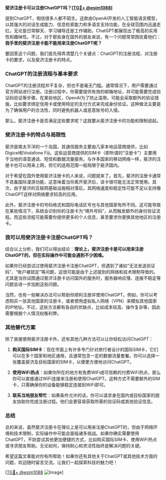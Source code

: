 **斐济注册卡可以注册ChatGPT吗？[[TG💪+ @esim1088](https://t.me/s/esim1088)]**

提到ChatGPT，相信很多人都不陌生。这款由OpenAI开发的人工智能语言模型，以其强大的对话生成能力、信息检索能力和多语言支持功能，在全球范围内迅速走红。无论是日常聊天、学习辅导还是工作辅助，ChatGPT都展现出了极高的实用性和趣味性。不过，对于那些身在国外的朋友来说，有一个问题常常困扰着他们：**我手里的斐济注册卡能不能用来注册ChatGPT呢？**

要回答这个问题，我们首先得弄清楚几个关键点：ChatGPT的注册流程、对注册卡的要求，以及斐济注册卡的特点。

### ChatGPT的注册流程与基本要求

ChatGPT的注册流程并不复杂，但也不是毫无门槛。通常情况下，用户需要通过官方网站进行注册。注册过程中，你需要提供有效的邮箱地址，并可能需要完成验证码验证等步骤。在某些地区，OpenAI为了防止滥用，可能会采取额外的验证措施，比如要求绑定信用卡或使用特定的支付方式来完成身份验证。这种做法主要是为了确保用户的合法性，同时避免机器人或恶意账号的入侵。

那么，斐济注册卡是否满足这些要求呢？这就要从斐济注册卡的功能和限制说起。

### 斐济注册卡的特点与局限性

斐济是南太平洋的一个岛国，其通信服务主要由几家本地运营商提供，比如Digicel和Vodafone Fiji。这些运营商提供的SIM卡（即所谓的“注册卡”）主要用于当地的语音通话、短信和数据流量服务。与许多国家的移动网络一样，斐济的注册卡也可以用来上网，但它的适用范围一般局限于斐济国内。

对于希望在国外使用斐济注册卡的人来说，问题就来了。首先，斐济的注册卡通常不具备国际漫游功能，这意味着当你离开斐济后，该卡很可能无法正常使用。其次，由于斐济的互联网基础设施相对落后，其网络速度和稳定性可能不足以支持像ChatGPT这样对网络要求较高的应用。

此外，斐济注册卡的号码格式和国际电话区号也与其他国家有所不同。这可能导致在某些情况下，系统会识别你的注册卡为“境外号码”，从而触发额外的身份验证流程。而这些流程可能需要你提供更多的个人信息，甚至要求你更换其他地区的注册卡。

### 我可以用斐济注册卡注册ChatGPT吗？

综合以上分析，我们可以得出结论：**理论上，斐济注册卡是可以用来注册ChatGPT的，但在实际操作中可能会遇到不少困难。**

如果你已经尝试过使用斐济注册卡注册ChatGPT，但遇到了诸如“无法发送验证码”、“账户被锁定”等问题，这很可能是由于上述提到的网络和技术限制导致的。尤其是当你试图通过斐济注册卡访问国外的服务时，服务器响应慢、连接不稳定等问题会进一步加剧这些问题。

当然，也有一些解决办法可以帮助你顺利注册并使用ChatGPT。例如，你可以考虑购买一张其他国家的注册卡，或者使用虚拟私人网络（VPN）来模拟其他国家的IP地址。不过，这些方法都有各自的优缺点，比如成本较高、操作复杂等，因此需要根据个人情况权衡利弊。

### 其他替代方案

除了直接使用斐济注册卡外，还有其他几种方法可以让你轻松访问ChatGPT：

1. **购买国际SIM卡**：现在市面上有许多专门针对旅行者设计的国际SIM卡，它们可以在多个国家和地区通用，且通常包含一定的数据流量套餐。你可以选择一张覆盖斐济及目标国家的SIM卡，以便更方便地访问ChatGPT。

2. **使用WiFi热点**：如果你所在的地方有免费WiFi或可信赖的付费WiFi热点，那么你可以直接通过WiFi连接来注册和使用ChatGPT。这种方式不需要额外的SIM卡，只需确保你的设备能够稳定连接到WiFi即可。

3. **联系当地朋友帮忙**：如果条件允许的话，你可以请求身在国内或目标国家的朋友协助你完成注册过程。他们会更容易获取所需的验证码或其他验证信息。

### 总结

总的来说，虽然斐济注册卡在理论上是可以用来注册ChatGPT的，但由于网络环境和技术限制，实际操作中可能会面临诸多挑战。如果你确实需要使用ChatGPT，不妨尝试其他更加便捷的方式，比如购买国际SIM卡、使用WiFi热点或寻求朋友帮助。无论如何，保持耐心和灵活性始终是解决问题的关键。

希望这篇文章能对你有所帮助！如果你还有其他关于ChatGPT或其他技术方面的问题，欢迎随时留言交流。让我们一起探索科技的魅力吧！

[[TG💪+ @esim1088](https://t.me/s/esim1088) ![Image](https://i.postimg.cc/4NQfJmqS/Snipaste-2025-05-13-00-14-12.png)]